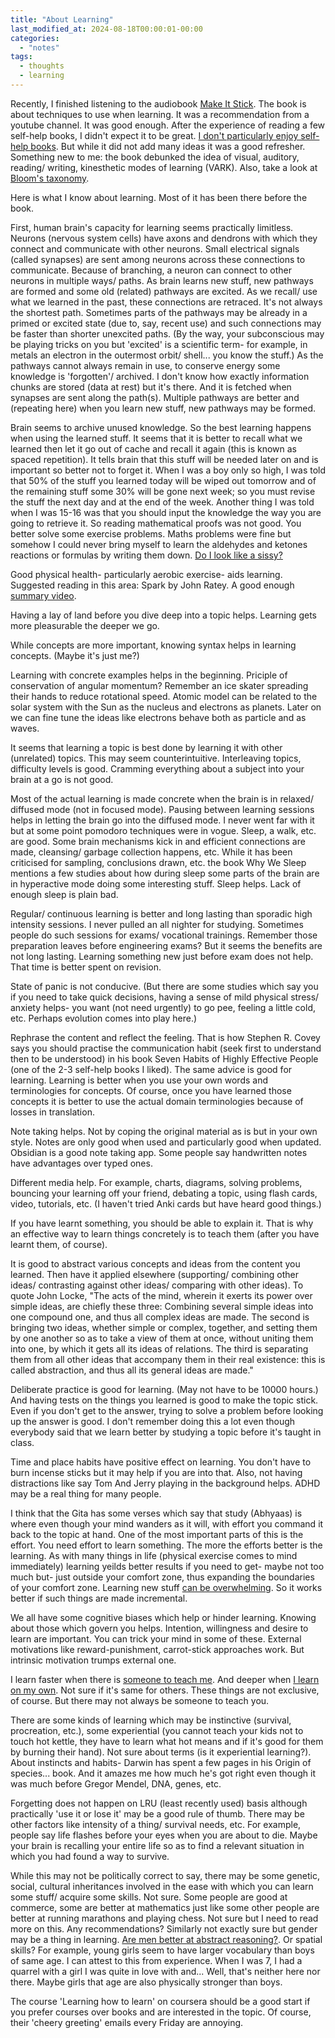```yaml
---
title: "About Learning"
last_modified_at: 2024-08-18T00:00:01-00:00
categories: 
  - "notes"
tags: 
  - thoughts
  - learning
---
```

Recently, I finished listening to the audiobook [Make It Stick](https://www.makeitstick.com/about-the-book). The book is about techniques to use when learning. It was a recommendation from a youtube channel. It was good enough. After the experience of reading a few self-help books, I didn't expect it to be great. [I don't particularly enjoy self-help books](https://youtu.be/S01UOXi2wQ0?t=41). But while it did not add many ideas it was a good refresher. Something new to me: the book debunked the idea of visual, auditory, reading/ writing, kinesthetic modes of learning (VARK). Also, take a look at [Bloom's taxonomy](https://en.wikipedia.org/wiki/Bloom%27s_taxonomy).

Here is what I know about learning. Most of it has been there before the book.

First, human brain's capacity for learning seems practically limitless. Neurons (nervous system cells) have axons and dendrons with which they connect and communicate with other neurons. Small electrical signals (called synapses) are sent among neurons across these connections to communicate. Because of branching, a neuron can connect to other neurons in multiple ways/ paths. As brain learns new stuff, new pathways are formed and some old (related) pathways are excited. As we recall/ use what we learned in the past, these connections are retraced. It's not always the shortest path. Sometimes parts of the pathways may be already in a primed or excited state (due to, say, recent use) and such connections may be faster than shorter unexcited paths. (By the way, your subconscious may be playing tricks on you but 'excited' is a scientific term- for example, in metals an electron in the outermost orbit/ shell... you know the stuff.) As the pathways cannot always remain in use, to conserve energy some knowledge is 'forgotten'/ archived. I don't know how exactly information chunks are stored (data at rest) but it's there. And it is fetched when synapses are sent along the path(s). Multiple pathways are better and (repeating here) when you learn new stuff, new pathways may be formed.

Brain seems to archive unused knowledge. So the best learning happens when using the learned stuff. It seems that it is better to recall what we learned then let it go out of cache and recall it again (this is known as spaced repetition). It tells brain that this stuff will be needed later on and is important so better not to forget it. When I was a boy only so high, I was told that 50% of the stuff you learned today will be wiped out tomorrow and of the remaining stuff some 30% will be gone next week; so you must revise the stuff the next day and at the end of the week. Another thing I was told when I was 15-16 was that you should input the knowledge the way you are going to retrieve it. So reading mathematical proofs was not good. You better solve some exercise problems. Maths problems were fine but somehow I could never bring myself to learn the aldehydes and ketones reactions or formulas by writing them down. [Do I look like a sissy?](https://www.gocomics.com/calvinandhobbes/1988/04/19)

Good physical health- particularly aerobic exercise- aids learning. Suggested reading in this area: Spark by John Ratey. A good enough [summary video](https://www.youtube.com/watch?v=oqceJv4iNv4).

Having a lay of land before you dive deep into a topic helps. Learning gets more pleasurable the deeper we go.

While concepts are more important, knowing syntax helps in learning concepts. (Maybe it's just me?) 

Learning with concrete examples helps in the beginning. Priciple of conservation of angular momentum? Remember an ice skater spreading their hands to reduce rotational speed. Atomic model can be related to the solar system with the Sun as the nucleus and electrons as planets. Later on we can fine tune the ideas like electrons behave both as particle and as waves.

It seems that learning a topic is best done by learning it with other (unrelated) topics. This may seem counterintuitive. Interleaving topics, difficulty levels is good. Cramming everything about a subject into your brain at a go is not good. 

Most of the actual learning is made concrete when the brain is in relaxed/ diffused mode (not in focused mode). Pausing between learning sessions helps in letting the brain go into the diffused mode. I never went far with it but at some point pomodoro techniques were in vogue. Sleep, a walk, etc. are good. Some brain mechanisms kick in and efficient connections are made, cleansing/ garbage collection happens, etc. While it has been criticised for sampling, conclusions drawn, etc. the book Why We Sleep mentions a few studies about how during sleep some parts of the brain are in hyperactive mode doing some interesting stuff. Sleep helps. Lack of enough sleep is plain bad.

Regular/ continuous learning is better and long lasting than sporadic high intensity sessions. I never pulled an all nighter for studying. Sometimes people do such sessions for exams/ vocational trainings. Remember those preparation leaves before engineering exams? But it seems the benefits are not long lasting. Learning something new just before exam does not help. That time is better spent on revision. 

State of panic is not conducive. (But there are some studies which say you if you need to take quick decisions, having a sense of mild physical stress/ anxiety helps- you want (not need urgently) to go pee, feeling a little cold, etc. Perhaps evolution comes into play here.)

Rephrase the content and reflect the feeling. That is how Stephen R. Covey says you should practise the communication habit (seek first to understand then to be understood) in his book Seven Habits of Highly Effective People (one of the 2-3 self-help books I liked). The same advice is good for learning. Learning is better when you use your own words and terminologies for concepts. Of course, once you have learned those concepts it is better to use the actual domain terminologies because of losses in translation. 

Note taking helps. Not by coping the original material as is but in your own style. Notes are only good when used and particularly good when updated. Obsidian is a good note taking app. Some people say handwritten notes have advantages over typed ones.

Different media help. For example, charts, diagrams, solving problems, bouncing your learning off your friend, debating a topic, using flash cards, video, tutorials, etc. (I haven't tried Anki cards but have heard good things.)

If you have learnt something, you should be able to explain it. That is why an effective way to learn things concretely is to teach them (after you have learnt them, of course).

It is good to abstract various concepts and ideas from the content you learned. Then have it applied elsewhere (supporting/ combining other ideas/ contrasting against other ideas/ comparing with other ideas). To quote John Locke, "The acts of the mind, wherein it exerts its power over simple ideas, are chiefly these three: Combining several simple ideas into one compound one, and thus all complex ideas are made. The second is bringing two ideas, whether simple or complex, together, and setting them by one another so as to take a view of them at once, without uniting them into one, by which it gets all its ideas of relations. The third is separating them from all other ideas that accompany them in their real existence: this is called abstraction, and thus all its general ideas are made."

Deliberate practice is good for learning. (May not have to be 10000 hours.) And having tests on the things you learned is good to make the topic stick. Even if you don't get to the answer, trying to solve a problem before looking up the answer is good. I don't remember doing this a lot even though everybody said that we learn better by studying a topic before it's taught in class.

Time and place habits have positive effect on learning. You don't have to burn incense sticks but it may help if you are into that. Also, not having distractions like say Tom And Jerry playing in the background helps. ADHD may be a real thing for many people.

I think that the Gita has some verses which say that study (Abhyaas) is where even though your mind wanders as it will, with effort you command it back to the topic at hand. One of the most important parts of this is the effort. You need effort to learn something. The more the efforts better is the learning. As with many things in life (physical exercise comes to mind immediately) learning yeilds better results if you need to get- maybe not too much but- just outside your comfort zone, thus expanding the boundaries of your comfort zone. Learning new stuff [can be overwhelming](https://www.gocomics.com/calvinandhobbes/1990/06/05). So it works better if such things are made incremental.

We all have some cognitive biases which help or hinder learning. Knowing about those which govern you helps. Intention, willingness and desire to learn are important. You can trick your mind in some of these. External motivations like reward-punishment, carrot-stick approaches work. But intrinsic motivation trumps external one.

I learn faster when there is [someone to teach me](https://www.gocomics.com/calvinandhobbes/1989/07/30). And deeper when [I learn on my own](https://www.gocomics.com/calvinandhobbes/1989/08/04). Not sure if it's same for others. These things are not exclusive, of course. But there may not always be someone to teach you.

There are some kinds of learning which may be instinctive (survival, procreation, etc.), some experiential (you cannot teach your kids not to touch hot kettle, they have to learn what hot means and if it's good for them by burning their hand). Not sure about terms (is it experiential learning?). About instincts and habits- Darwin has spent a few pages in his Origin of species... book. And it amazes me how much he's got right even though it was much before Gregor Mendel, DNA, genes, etc.

Forgetting does not happen on LRU (least recently used) basis although practically 'use it or lose it' may be a good rule of thumb. There may be other factors like intensity of a thing/ survival needs, etc. For example, people say life flashes before your eyes when you are about to die. Maybe your brain is recalling your entire life so as to find a relevant situation in which you had found a way to survive.

While this may not be politically correct to say, there may be some genetic, social, cultural inheritances involved in the ease with which you can learn some stuff/ acquire some skills. Not sure. Some people are good at commerce, some are better at mathematics just like some other people are better at running marathons and playing chess. Not sure but I need to read more on this. Any recommendations? Similarly not exactly sure but gender may be a thing in learning. [Are men better at abstract reasoning?](https://www.gocomics.com/calvinandhobbes/1990/04/13). Or spatial skills? For example, young girls seem to have larger vocabulary than boys of same age. I can attest to this from experience. When I was 7, I had a quarrel with a girl I was quite in love with and... Well, that's neither here nor there. Maybe girls that age are also physically stronger than boys. 

The course 'Learning how to learn' on coursera should be a good start if you prefer courses over books and are interested in the topic. Of course, their 'cheery greeting' emails every Friday are annoying.